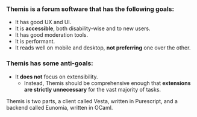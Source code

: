 ### Themis is a forum software that has the following goals:
- It has good UX and UI.
- It is **accessible**, both disability-wise and to new users.
- It has good moderation tools.
- It is performant.
- It reads well on mobile and desktop, **not preferring** one over the other.
### Themis has some anti-goals:
- It **does not** focus on extensibility.
  - Instead, Themis should be comprehensive enough that **extensions are strictly unnecessary** for the vast majority of tasks.

Themis is two parts, a client called Vesta, written in Purescript, and a backend called Eunomia, written in OCaml.
